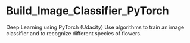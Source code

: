 # Build_Image_Classifier_PyTorch
Deep Learning using PyTorch (Udacity)
Use algorithms to train an image classifier and to recognize different species of flowers.
